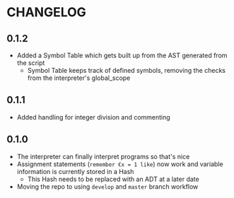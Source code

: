 # CHANGELOG

## 0.1.2
- Added a Symbol Table which gets built up from the AST generated from the script
    - Symbol Table keeps track of defined symbols, removing the checks from the interpreter's global_scope

## 0.1.1
- Added handling for integer division and commenting

## 0.1.0
- The interpreter can finally interpret programs so that's nice
- Assignment statements (`remember €x = 1 like`) now work and variable information is currently stored in a Hash
    - This Hash needs to be replaced with an ADT at a later date
- Moving the repo to using `develop` and `master` branch workflow

